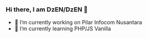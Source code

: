 ### Hi there, I am DzEN/DzEN 👋

- 🔭 I’m currently working on Pilar Infocom Nusantara
- 🌱 I’m currently learning PHP/JS Vanilla

<!--
**denzveloper/denzveloper** is a ✨ _special_ ✨ repository because its `README.md` (this file) appears on your GitHub profile.

Here are some ideas to get you started:
- 👯 I’m looking to collaborate on ...
- 🤔 I’m looking for help with ...
- 💬 Ask me about ...
- 📫 How to reach me: ...
- 😄 Pronouns: ...
- ⚡ Fun fact: ...
-->
